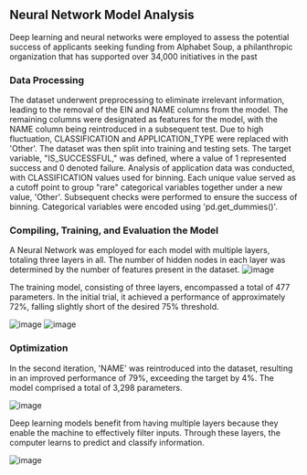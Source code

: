 ## Neural Network Model Analysis 

Deep learning and neural networks were employed to assess the potential success of applicants seeking funding from Alphabet Soup, a philanthropic organization that has supported over 34,000 initiatives in the past

### Data Processing 
The dataset underwent preprocessing to eliminate irrelevant information, leading to the removal of the EIN and NAME columns from the model. The remaining columns were designated as features for the model, with the NAME column being reintroduced in a subsequent test. Due to high fluctuation, CLASSIFICATION and APPLICATION_TYPE were replaced with 'Other'. The dataset was then split into training and testing sets. The target variable, "IS_SUCCESSFUL," was defined, where a value of 1 represented success and 0 denoted failure. Analysis of application data was conducted, with CLASSIFICATION values used for binning. Each unique value served as a cutoff point to group "rare" categorical variables together under a new value, 'Other'. Subsequent checks were performed to ensure the success of binning. Categorical variables were encoded using 'pd.get_dummies()'.

### Compiling, Training, and Evaluation the Model 
A Neural Network was employed for each model with multiple layers, totaling three layers in all. The number of hidden nodes in each layer was determined by the number of features present in the dataset.
![image](https://github.com/HSaleem352/deep-learning-challenge/assets/60048058/a87d875f-7ebb-46b9-9cb2-da37644b0614)

The training model, consisting of three layers, encompassed a total of 477 parameters. In the initial trial, it achieved a performance of approximately 72%, falling slightly short of the desired 75% threshold.

![image](https://github.com/HSaleem352/deep-learning-challenge/assets/60048058/2a298d86-2e83-41be-b1b9-7bd7615fc618)
![image](https://github.com/HSaleem352/deep-learning-challenge/assets/60048058/080a7347-af49-425f-bedf-2b69aacca524)

### Optimization
In the second iteration, 'NAME' was reintroduced into the dataset, resulting in an improved performance of 79%, exceeding the target by 4%. The model comprised a total of 3,298 parameters.

![image](https://github.com/HSaleem352/deep-learning-challenge/assets/60048058/3c2320dc-636e-4a3f-bff8-ef2207a68688)

Deep learning models benefit from having multiple layers because they enable the machine to effectively filter inputs. Through these layers, the computer learns to predict and classify information.

![image](https://github.com/HSaleem352/deep-learning-challenge/assets/60048058/ebca9dff-3540-4e06-96a4-73ce36541cbf)
